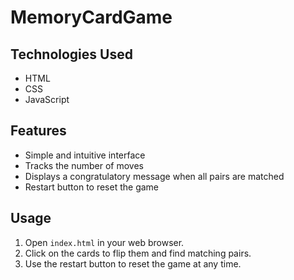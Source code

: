 # MemoryCardGame

## Technologies Used
- HTML
- CSS
- JavaScript

## Features

- Simple and intuitive interface
- Tracks the number of moves
- Displays a congratulatory message when all pairs are matched
- Restart button to reset the game

## Usage

1. Open `index.html` in your web browser.
2. Click on the cards to flip them and find matching pairs.
3. Use the restart button to reset the game at any time.
